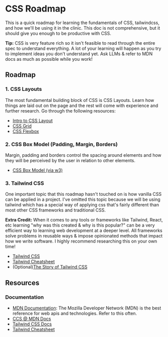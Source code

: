 # CSS Roadmap

This is a quick roadmap for learning the fundamentals of CSS, tailwindcss, and how we'll be using it in the clinic. This doc is not comprehensive, but it should give you enough to be productive with CSS.

**Tip:** CSS is very feature rich so it isn't feasible to read through the entire spec to understand everything. A lot of your learning will happen as you try to implement ideas you don't understand yet. Ask LLMs & refer to MDN docs as much as possible while you work!

## Roadmap 

### 1. CSS Layouts

The most fundamental building block of CSS is CSS Layouts. Learn how things are laid out on the page and the rest will come with experience and further research. Go through the following resources:

* [Intro to CSS Layout](https://developer.mozilla.org/en-US/docs/Learn_web_development/Core/CSS_layout/Introduction)
* [CSS Grid](https://css-tricks.com/snippets/css/complete-guide-grid/)
* [CSS Flexbox](https://css-tricks.com/snippets/css/a-guide-to-flexbox/)

### 2. CSS Box Model (Padding, Margin, Borders)

Margin, padding and borders control the spacing around elements and how they will be perceived by the user in relation to other elements.

* [CSS Box Model (via w3)](https://www.w3schools.com/css/css_boxmodel.asp)

### 3. Tailwind CSS

One important topic that this roadmap hasn't touched on is how vanilla CSS can be applied in a project. I've omitted this topic because we will be using tailwind which has a special way of applying css that's fairly different than most other CSS frameworks and traditional CSS.

**Extra Credit:** When it comes to any tools or frameworks like Tailwind, React, etc learning "why was this created & why is this popular?" can be a very efficient way to learning web development at a deeper level. All frameworks solve problems in reusable ways & impose opinionated methods that impact how we write software. I highly recommend researching this on your own time!

* [Tailwind CSS](https://tailwindcss.com/)
* [Tailwind Cheatsheet](https://nerdcave.com/tailwind-cheat-sheet)
* (Optional)[The Story of Tailwind CSS](https://www.offerzen.com/blog/adam-wathan-story-tailwind-css)

## Resources

### Documentation

* [MDN Documentation](https://developer.mozilla.org/en-US/): The Mozilla Developer Network (MDN) is the best reference for web apis and technologies. Refer to this often.
* [CCS @ MDN Docs](https://developer.mozilla.org/en-US/docs/Web/CSS)
* [Tailwind CSS Docs](https://tailwindcss.com/docs/installation/using-vite)
* [Tailwind Cheatsheet](https://nerdcave.com/tailwind-cheat-sheet)
